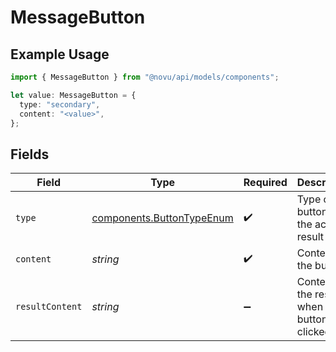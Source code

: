 # MessageButton

## Example Usage

```typescript
import { MessageButton } from "@novu/api/models/components";

let value: MessageButton = {
  type: "secondary",
  content: "<value>",
};
```

## Fields

| Field                                                                  | Type                                                                   | Required                                                               | Description                                                            |
| ---------------------------------------------------------------------- | ---------------------------------------------------------------------- | ---------------------------------------------------------------------- | ---------------------------------------------------------------------- |
| `type`                                                                 | [components.ButtonTypeEnum](../../models/components/buttontypeenum.md) | :heavy_check_mark:                                                     | Type of button for the action result                                   |
| `content`                                                              | *string*                                                               | :heavy_check_mark:                                                     | Content of the button                                                  |
| `resultContent`                                                        | *string*                                                               | :heavy_minus_sign:                                                     | Content of the result when the button is clicked                       |